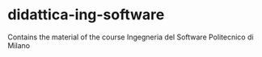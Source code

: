 # didattica-ing-software

Contains the material of the course Ingegneria del Software  Politecnico di Milano
